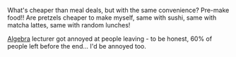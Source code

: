 What's cheaper than meal deals, but with the same convenience? Pre-make food!! Are pretzels cheaper to make myself, same with sushi, same with matcha lattes, same with random lunches!

[Algebra](MTH1001%20Algebra) lecturer got annoyed at people leaving - to be honest, 60% of people left before the end... I'd be annoyed too.